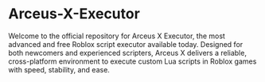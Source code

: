 # Arceus-X-Executor
Welcome to the official repository for Arceus X Executor, the most advanced and free Roblox script executor available today. Designed for both newcomers and experienced scripters, Arceus X delivers a reliable, cross-platform environment to execute custom Lua scripts in Roblox games with speed, stability, and ease.
